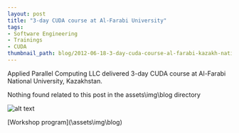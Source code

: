 ```yaml
---
layout: post
title: "3-day CUDA course at Al-Farabi University"
tags:
- Software Engineering
- Trainings
- CUDA
thumbnail_path: blog/2012-06-18-3-day-cuda-course-al-farabi-kazakh-national-university/university_logo.jpg
---
```


Applied Parallel Computing LLC delivered 3-day CUDA course at Al-Farabi National University, Kazakhstan.

Nothing found related to this post in the assets\img\blog directory

![alt text](\assets\img\blog\2012-06-18-3-day-cuda-course-al-farabi-kazakh-national-university\university_logo.jpg "Logo Title Text 1")

[Workshop program](\assets\img\blog\)

